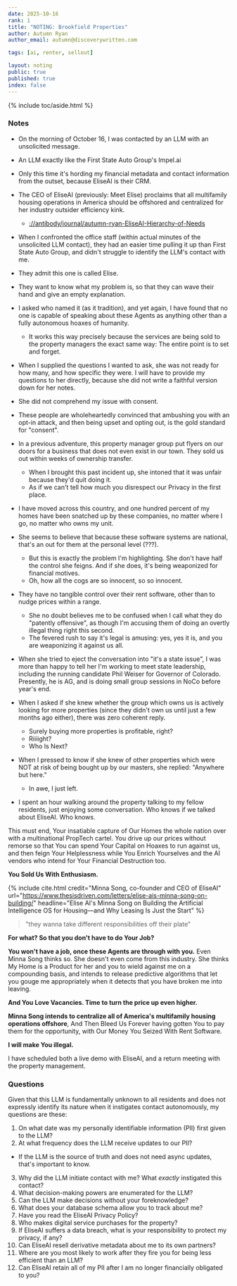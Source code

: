 ```yaml
---
date: 2025-10-16
rank: 1
title: "NOTING: Brookfield Properties"
author: Autumn Ryan
author_email: autumn@discoverywritten.com

tags: [ai, renter, sellout]

layout: noting
public: true
published: true
index: false
---
```


{% include toc/aside.html %}

### Notes

- On the morning of October 16, I was contacted by an LLM with an unsolicited message.
- An LLM exactly like the First State Auto Group's Impel.ai
- Only this time it's hording my financial metadata and contact information from the outset, because EliseAI is their CRM.
- The CEO of EliseAI (previously: Meet Elise) proclaims that all multifamily housing operations in America should be offshored and centralized for her industry outsider efficiency kink.
  - [://antibody/journal/autumn-ryan-EliseAI-Hierarchy-of-Needs](/journal/autumn-ryan-EliseAI-Hierarchy-of-Needs)

- When I confronted the office staff (within actual minutes of the unsolicited LLM contact), they had an easier time pulling it up than First State Auto Group, and didn't struggle to identify the LLM's contact with me.
- They admit this one is called Elise.
- They want to know what my problem is, so that they can wave their hand and give an empty explanation.
- I asked who named it (as it tradition), and yet again, I have found that no one is capable of speaking about these Agents as anything other than a fully autonomous hoaxes of humanity.
  - It works this way precisely because the services are being sold to the property managers the exact same way: The entire point is to set and forget.
- When I supplied the questions I wanted to ask, she was not ready for how many, and how specific they were. I will have to provide my questions to her directly, because she did not write a faithful version down for her notes.
- She did not comprehend my issue with consent.
- These people are wholeheartedly convinced that ambushing you with an opt-in attack, and then being upset and opting out, is the gold standard for "consent".
- In a previous adventure, this property manager group put flyers on our doors for a business that does not even exist in our town. They sold us out within weeks of ownership transfer.
  - When I brought this past incident up, she intoned that it was unfair because they'd quit doing it.
  - As if we can't tell how much you disrespect our Privacy in the first place.
- I have moved across this country, and one hundred percent of my homes have been snatched up by these companies, no matter where I go, no matter who owns my unit.

- She seems to believe that because these software systems are national, that's an out for them at the personal level (???).
  - But this is exactly the problem I'm highlighting. She don't have half the control she feigns. And if she does, it's being weaponized for financial motives.
  - Oh, how all the cogs are so innocent, so so innocent.
- They have no tangible control over their rent software, other than to nudge prices within a range.
  - She no doubt believes me to be confused when I call what they do "patently offensive", as though I'm accusing them of doing an overtly illegal thing right this second.
  - The fevered rush to say it's legal is amusing: yes, yes it is, and you are weaponizing it against us all.
- When she tried to eject the conversation into "it's a state issue", I was more than happy to tell her I'm working to meet state leadership, including the running candidate Phil Weiser for Governor of Colorado. Presently, he is AG, and is doing small group sessions in NoCo before year's end.
- When I asked if she knew whether the group which owns us is actively looking for more properties (since they didn't own us until just a few months ago either), there was zero coherent reply.
  - Surely buying more properties is profitable, right?
  - Riiiight?
  - Who Is Next?
- When I pressed to know if she knew of other properties which were NOT at risk of being bought up by our masters, she replied: "Anywhere but here."
  - In awe, I just left.

- I spent an hour walking around the property talking to my fellow residents, just enjoying some conversation. Who knows if we talked about EliseAI. Who knows.

This must end, Your insatiable capture of Our Homes the whole nation over with a multinational PropTech cartel. You drive up our prices without remorse so that You can spend Your Capital on Hoaxes to run against us, and then feign Your Helplessness while You Enrich Yourselves and the AI vendors who intend for Your Financial Destruction too.

**You Sold Us With Enthusiasm.**

{% include cite.html
  credit="Minna Song, co-founder and CEO of EliseAI"
  url="https://www.thesisdriven.com/letters/elise-ais-minna-song-on-building/"
  headline="Elise AI's Minna Song on Building the Artificial Intelligence OS for Housing—and Why Leasing Is Just the Start"
%}

> "they wanna take different responsibilities off their plate"

**For what? So that you don't have to do Your Job?**

**You won't have a job, once these Agents are through with you.** Even Minna Song thinks so. She doesn't even come from this industry. She thinks My Home is a Product for her and you to wield against me on a compounding basis, and intends to release predictive algorithms that let you gouge me appropriately when it detects that you have broken me into leaving.

**And You Love Vacancies. Time to turn the price up even higher.**

**Minna Song intends to centralize all of America's multifamily housing operations offshore**, And Then Bleed Us Forever having gotten You to pay them for the opportunity, with Our Money You Seized With Rent Software.

**I will make You illegal.**

I have scheduled both a live demo with EliseAI, and a return meeting with the property management.

### Questions

Given that this LLM is fundamentally unknown to all residents and does not expressly identify its nature when it instigates contact autonomously, my questions are these:

1. On what date was my personally identifiable information (PII) first given to the LLM?
2. At what frequency does the LLM receive updates to our PII?
  - If the LLM is the source of truth and does not need async updates, that's important to know.
3. Why did the LLM initiate contact with me? What _exactly_ instigated this contact?
4. What decision-making powers are enumerated for the LLM?
5. Can the LLM make decisions without your foreknowledge?
6. What does your database schema allow you to track about me?
7. Have you read the EliseAI Privacy Policy?
8. Who makes digital service purchases for the property?
9. If EliseAI suffers a data breach, what is your responsibility to protect my privacy, if any?
10. Can EliseAI resell derivative metadata about me to its own partners?
11. Where are you most likely to work after they fire you for being less efficient than an LLM?
12. Can EliseAI retain all of my PII after I am no longer financially obligated to you?
